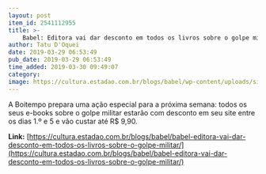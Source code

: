 ```yaml
---
layout: post
item_id: 2541112955
title: >-
    Babel: Editora vai dar desconto em todos os livros sobre o golpe militar
author: Tatu D'Oquei
date: 2019-03-29 06:53:49
pub_date: 2019-03-29 06:53:49
time_added: 2019-03-30 09:49:07
category: 
image: https://cultura.estadao.com.br/blogs/babel/wp-content/uploads/sites/110/2019/03/babel-1.jpg
---
```


A Boitempo prepara uma ação especial para a próxima semana: todos os seus e-books sobre o golpe militar estarão com desconto em seu site entre os dias 1.º e 5 e vão custar até R$ 9,90.

**Link:** [https://cultura.estadao.com.br/blogs/babel/babel-editora-vai-dar-desconto-em-todos-os-livros-sobre-o-golpe-militar/](https://cultura.estadao.com.br/blogs/babel/babel-editora-vai-dar-desconto-em-todos-os-livros-sobre-o-golpe-militar/)

